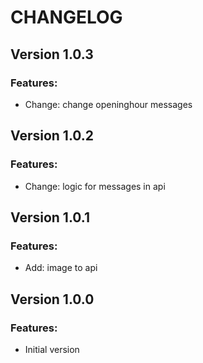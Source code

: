 # CHANGELOG

## Version 1.0.3
### Features:
* Change: change openinghour messages

## Version 1.0.2
### Features:
* Change: logic for messages in api

## Version 1.0.1
### Features:
* Add: image to api

## Version 1.0.0
### Features:
* Initial version
